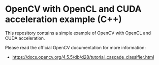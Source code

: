 # OpenCV with OpenCL and CUDA acceleration example (C++)

This repository contains a simple example of OpenCV with OpenCL and CUDA acceleration.

Please read the official OpenCV documentation for more information:
- https://docs.opencv.org/4.5.5/db/d28/tutorial_cascade_classifier.html

